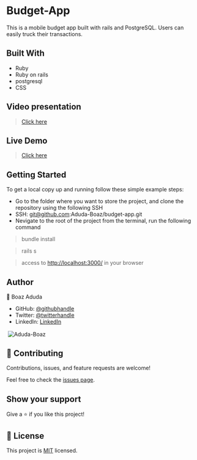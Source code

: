 # Budget-App

This is a mobile budget app built with rails and PostgreSQL. Users can easily truck their transactions.

## Built With

- Ruby
- Ruby on rails
- postgresql
- CSS

## Video presentation

 > [Click here](https://www.loom.com/share/a1dd7a2d035d40e0b7d29bda9fc9d4b0?t=4)

## Live Demo

 > [Click here](https://rails-capstone-budget-app.herokuapp.com/)

## Getting Started

To get a local copy up and running follow these simple example steps:

- Go to the folder where you want to store the project, and clone the repository using the following SSH
- SSH: git@github.com:Aduda-Boaz/budget-app.git
- Nevigate to the root of the project from the terminal, run the following command

 > bundle install

 > rails s

 > access to <http://localhost:3000/> in your browser

## Author

👤 Boaz Aduda

- GitHub: [@githubhandle](https://github.com/Aduda-Boaz)
- Twitter: [@twitterhandle](https://twitter.com/BoazAduda)
- LinkedIn: [LinkedIn](https://www.linkedin.com/in/boaz-aduda/)

<p>&nbsp;<img align="center" src="https://github-readme-stats.vercel.app/api?username=Aduda-Boaz&show_icons=true&locale=en&theme=dark" alt="Aduda-Boaz" /></p>

## 🤝 Contributing

Contributions, issues, and feature requests are welcome!

Feel free to check the [issues page](../../issues/).

## Show your support

Give a ⭐️ if you like this project!

## 📝 License

This project is [MIT](./MIT.md) licensed.
